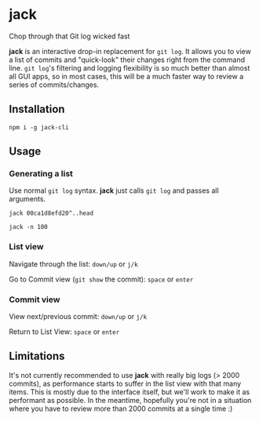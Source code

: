 # jack
Chop through that Git log wicked fast

**jack** is an interactive drop-in replacement for `git log`.  It allows you to view a list of commits and "quick-look" their changes right from the command line.  `git log`'s filtering and logging flexibility is so much better than almost all GUI apps, so in most cases, this will be a much faster way to review a series of commits/changes.

## Installation
```
npm i -g jack-cli
```

## Usage
### Generating a list
Use normal `git log` syntax.  **jack** just calls `git log` and passes all arguments.
```
jack 00ca1d8efd20^..head

jack -n 100
```

### List view
Navigate through the list:  `down/up` or `j/k`

Go to Commit view (`git show` the commit):   `space` or `enter`

### Commit view
View next/previous commit:  `down/up` or `j/k`

Return to List View:        `space` or `enter`

## Limitations
It's not currently recommended to use **jack** with really big logs (> 2000 commits), as performance starts to suffer in the list view with that many items.  This is mostly due to the interface itself, but we'll work to make it as performant as possible.  In the meantime, hopefully you're not in a situation where you have to review more than 2000 commits at a single time :)
